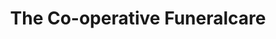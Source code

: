 ---
title: "The Co-operative Funeralcare"
url: /rosyth/the-co-operative-funeralcare/
shop: Bestattungen
---